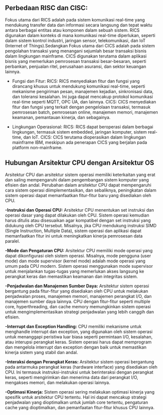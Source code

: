 ## Perbedaan RISC dan CISC:

Fokus utama dari RICS adalah pada sistem komunikasi real-time yang mendukung transfer data dan informasi secara langsung dan tepat waktu antara berbagai entitas atau komponen dalam sebuah sistem. RICS digunakan dalam konteks di mana komunikasi real-time diperlukan, seperti dalam sistem kontrol industri, jaringan sensor, telekomunikasi, dan IoT (Internet of Things).Sedangkan Fokus utama dari CICS adalah pada sistem pengolahan transaksi yang menangani sejumlah besar transaksi bisnis dalam lingkungan mainframe. CICS digunakan terutama dalam aplikasi bisnis yang memerlukan pemrosesan transaksi besar-besaran, seperti perbankan, penjualan ritel, perusahaan asuransi, dan sektor keuangan lainnya.

- Fungsi dan Fitur:
RICS: RICS menyediakan fitur dan fungsi yang dirancang khusus untuk mendukung komunikasi real-time, seperti mekanisme pengiriman pesan, manajemen kejadian, sinkronisasi data, dan toleransi kesalahan. Ini juga dapat mencakup protokol komunikasi real-time seperti MQTT, OPC UA, dan lainnya.
CICS: CICS menyediakan fitur dan fungsi yang terkait dengan pengelolaan transaksi, termasuk pemrosesan batch, pemrosesan online, manajemen memori, manajemen keamanan, pemantauan kinerja, dan sebagainya.

- Lingkungan Operasional:
RICS: RICS dapat beroperasi dalam berbagai lingkungan, termasuk sistem embedded, jaringan komputer, sistem real-time, dan IoT.
CICS: CICS terutama dioperasikan dalam lingkungan mainframe IBM, meskipun ada penerapan CICS yang berjalan pada platform non-mainframe.

## Hubungan Arsitektur CPU dengan Arsitektur OS
Arsitektur CPU dan arsitektur sistem operasi memiliki keterkaitan yang erat dan saling mempengaruhi dalam pengembangan sistem komputer yang efisien dan andal. Perubahan dalam arsitektur CPU dapat mempengaruhi cara sistem operasi diimplementasikan, dan sebaliknya, peningkatan dalam sistem operasi dapat memanfaatkan fitur-fitur baru yang disediakan oleh CPU.

**-Instruksi dan Operasi CPU:** Arsitektur CPU menentukan set instruksi dan operasi dasar yang dapat dilakukan oleh CPU. Sistem operasi kemudian harus ditulis atau disesuaikan agar kompatibel dengan set instruksi yang didukung oleh CPU tersebut. Misalnya, jika CPU mendukung instruksi SIMD (Single Instruction, Multiple Data), sistem operasi dan aplikasi dapat memanfaatkan fitur ini untuk meningkatkan kinerja pemrosesan data paralel.

**-Mode dan Pengaturan CPU:** Arsitektur CPU memiliki mode operasi yang dapat dikonfigurasi oleh sistem operasi. Misalnya, mode pengguna (user mode) dan mode supervisor (kernel mode) adalah mode operasi yang umum pada CPU modern. Sistem operasi menggunakan mode supervisor untuk menjalankan tugas-tugas yang memerlukan akses langsung ke perangkat keras dan memastikan keamanan dan integritas sistem.

**-Penjadwalan dan Manajemen Sumber Daya:** Arsitektur sistem operasi bergantung pada fitur-fitur yang disediakan oleh CPU untuk melakukan penjadwalan proses, manajemen memori, manajemen perangkat I/O, dan manajemen sumber daya lainnya. CPU dengan fitur-fitur seperti multiple core, hyperthreading, dan cache memory memungkinkan sistem operasi untuk mengimplementasikan strategi penjadwalan yang lebih canggih dan efisien.

**-Interrupt dan Exception Handling:** CPU memiliki mekanisme untuk menghandle interrupt dan exception, yang digunakan oleh sistem operasi untuk menanggapi peristiwa luar biasa seperti permintaan I/O, kesalahan, atau interupsi perangkat keras. Sistem operasi harus dapat memprogram dan mengelola interrupt dan exception dengan baik untuk memastikan kinerja sistem yang stabil dan andal.

**-**Interaksi dengan Perangkat Keras:**** Arsitektur sistem operasi bergantung pada antarmuka perangkat keras (hardware interface) yang disediakan oleh CPU. Ini termasuk instruksi-instruksi untuk berinteraksi dengan perangkat keras, seperti mengirimkan dan menerima data dari perangkat I/O, mengakses memori, dan melakukan operasi lainnya.

**-**Optimasi Kinerja:**** Sistem operasi sering melakukan optimasi kinerja yang spesifik untuk arsitektur CPU tertentu. Hal ini dapat mencakup strategi penjadwalan yang dioptimalkan untuk jumlah core tertentu, pengaturan cache yang dioptimalkan, dan pemanfaatan fitur-fitur khusus CPU lainnya.
